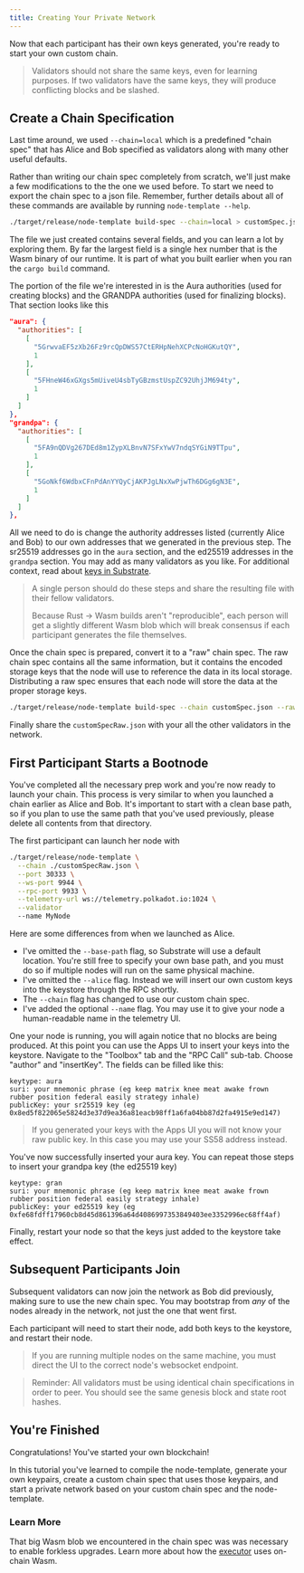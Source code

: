 ```yaml
---
title: Creating Your Private Network
---
```

Now that each participant has their own keys generated, you're ready to start your own custom chain.

> Validators should not share the same keys, even for learning purposes. If two validators have the same keys, they will produce conflicting blocks and be slashed.

## Create a Chain Specification

Last time around, we used `--chain=local` which is a predefined "chain spec" that has Alice and Bob specified as validators along with many other useful defaults.

Rather than writing our chain spec completely from scratch, we'll just make a few modifications to the the one we used before. To start we need to export the chain spec to a json file. Remember, further details about all of these commands are available by running `node-template --help`.

```bash
./target/release/node-template build-spec --chain=local > customSpec.json
```

The file we just created contains several fields, and you can learn a lot by exploring them. By far the largest field is a single hex number that is the Wasm binary of our runtime. It is part of what you built earlier when you ran the `cargo build` command.

The portion of the file we're interested in is the Aura authorities (used for creating blocks) and the GRANDPA authorities (used for finalizing blocks). That section looks like this
```json
"aura": {
  "authorities": [
    [
      "5GrwvaEF5zXb26Fz9rcQpDWS57CtERHpNehXCPcNoHGKutQY",
      1
    ],
    [
      "5FHneW46xGXgs5mUiveU4sbTyGBzmstUspZC92UhjJM694ty",
      1
    ]
  ]
},
"grandpa": {
  "authorities": [
    [
      "5FA9nQDVg267DEd8m1ZypXLBnvN7SFxYwV7ndqSYGiN9TTpu",
      1
    ],
    [
      "5GoNkf6WdbxCFnPdAnYYQyCjAKPJgLNxXwPjwTh6DGg6gN3E",
      1
    ]
  ]
},

```

All we need to do is change the authority addresses listed (currently Alice and Bob) to our own addresses that we generated in the previous step. The sr25519 addresses go in the `aura` section, and the ed25519 addresses in the `grandpa` section. You may add as many validators as you like. For additional context, read about [keys in Substrate](https://substrate.dev/docs/en/next/conceptual/cryptography/keys).

> A single person should do these steps and share the resulting file with their fellow validators.
>
> Because Rust -> Wasm builds aren't "reproducible", each person will get a slightly different Wasm blob which will break consensus if each participant generates the file themselves.

Once the chain spec is prepared, convert it to a "raw" chain spec. The raw chain spec contains all the same information, but it contains the encoded storage keys that the node will use to reference the data in its local storage. Distributing a raw spec ensures that each node will store the data at the proper storage keys.

```bash
./target/release/node-template build-spec --chain customSpec.json --raw > customSpecRaw.json
```

Finally share the `customSpecRaw.json` with your all the other validators in the network.

## First Participant Starts a Bootnode

You've completed all the necessary prep work and you're now ready to launch your chain. This process is very similar to when you launched a chain earlier as Alice and Bob. It's important to start with a clean base path, so if you plan to use the same path that you've used previously, please delete all contents from that directory.

The first participant can launch her node with
```bash
./target/release/node-template \
  --chain ./customSpecRaw.json \
  --port 30333 \
  --ws-port 9944 \
  --rpc-port 9933 \
  --telemetry-url ws://telemetry.polkadot.io:1024 \
  --validator
  --name MyNode
```
Here are some differences from when we launched as Alice.
* I've omitted the `--base-path` flag, so Substrate will use a default location. You're still free to specify your own base path, and you must do so if multiple nodes will run on the same physical machine.
* I've omitted the `--alice` flag. Instead we will insert our own custom keys into the keystore through the RPC shortly.
* The `--chain` flag has changed to use our custom chain spec.
* I've added the optional `--name` flag. You may use it to give your node a human-readable name in the telemetry UI.

One your node is running, you will again notice that no blocks are being produced. At this point you can use the Apps UI to insert your keys into the keystore. Navigate to the "Toolbox" tab and the "RPC Call" sub-tab. Choose "author" and "insertKey". The fields can be filled like this:
```
keytype: aura
suri: your mnemonic phrase (eg keep matrix knee meat awake frown rubber position federal easily strategy inhale)
publicKey: your sr25519 key (eg 0x8ed5f822065e5824d3e37d9ea36a81eacb98ff1a6fa04bb87d2fa4915e9ed147)
```

> If you generated your keys with the Apps UI you will not know your raw public key. In this case you may use your SS58 address instead.

You've now successfully inserted your aura key. You can repeat those steps to insert your grandpa key (the ed25519 key)
```
keytype: gran
suri: your mnemonic phrase (eg keep matrix knee meat awake frown rubber position federal easily strategy inhale)
publicKey: your ed25519 key (eg 0xfe68fdff17960cb8d45d861396a64d4086997353849403ee3352996ec68ff4af)
```

Finally, restart your node so that the keys just added to the keystore take effect.

## Subsequent Participants Join

Subsequent validators can now join the network as Bob did previously, making sure to use the new chain spec. You may bootstrap from _any_ of the nodes already in the network, not just the one that went first.

Each participant will need to start their node, add both keys to the keystore, and restart their node.

> If you are running multiple nodes on the same machine, you must direct the UI to the correct node's websocket endpoint.

> Reminder: All validators must be using identical chain specifications in order to peer. You should see the same genesis block and state root hashes.

## You're Finished
Congratulations! You've started your own blockchain!

In this tutorial you've learned to compile the node-template, generate your own keypairs, create a custom chain spec that uses those keypairs, and start a private network based on your custom chain spec and the node-template.

### Learn More
That big Wasm blob we encountered in the chain spec was was necessary to enable forkless upgrades. Learn more about how the [executor](docs/conceptual/core/executor) uses on-chain Wasm.
